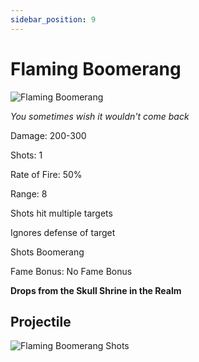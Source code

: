 ```yaml
---
sidebar_position: 9
---
```


# Flaming Boomerang

![Flaming Boomerang](http://i.imgur.com/CGAB9Ft.png)

<i>You sometimes wish it wouldn't come back</i>

Damage: 200-300

Shots: 1

Rate of Fire: 50%

Range: 8

Shots hit multiple targets

Ignores defense of target

Shots Boomerang

Fame Bonus: No Fame Bonus

**Drops from the Skull Shrine in the Realm**

## Projectile

![Flaming Boomerang Shots](https://cdn.discordapp.com/attachments/953134990428868629/981404524621221998/flamingboomerang.gif)
